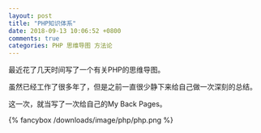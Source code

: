 ```yaml
---
layout: post
title: "PHP知识体系"
date: 2018-09-13 10:06:52 +0800
comments: true
categories: PHP 思维导图 方法论
---
```

最近花了几天时间写了一个有关PHP的思维导图。

<!-- more -->

虽然已经工作了很多年了，但是之前一直很少静下来给自己做一次深刻的总结。

这一次，就当写了一次给自己的My Back Pages。

{% fancybox /downloads/image/php/php.png %}

